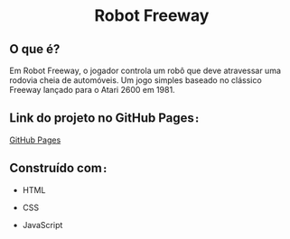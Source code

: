 <h1 align='center'><b>Robot Freeway</b></h1>

## O que é?

Em Robot Freeway, o jogador controla um robô que deve atravessar uma rodovia cheia de automóveis. Um jogo simples baseado no clássico Freeway lançado para o Atari 2600 em 1981.

## Link do projeto no GitHub Pages`:`

[GitHub Pages]()

## Construído com`:`

- HTML

- CSS

- JavaScript
